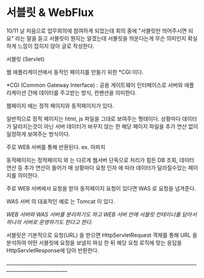 # 서블릿 & WebFlux

10/11 날 처음으로 업무회의에 참여하게 되었는데 회의 중에 "서블릿만 띄어주시면 되요"  라는 말을 듣고 서블릿이 뭔지는 알겠는데 서블릿을 띄운다는게 무슨 의미인지 확실하게 느낌이 잡히지 않아 글로 작성한다.



서블릿 (Servlet)

웹 애플리케이션에서 동적인 페이지를 만들기 위한 \*CGI 이다.



\*CGI (Common Gateway Interface) : 공용 게이트웨이 인터페이스로 서버와 애플리케이션 간에 데이터를 주고받는 방식, 컨벤션을 의미한다.



웹페이지 에는 정적 페이지와 동적페이지가 있다.&#x20;

일반적으로 정적 페이지는  html, js 파일을 그대로 보여주는 형태이다. 상황마다 데이터가 달라지는것이 아닌 서버 데이터가 바꾸지 않는 한 해당 페이지 파일을 추가 연산 없이 일정하게 보여주는 방식이다.

주로 WEB 서버를 통해 반환된다.  ex. 아파치

동적페이지는 정적페이지 와 는 다르게 웹서버 단독으로 처리가 힘든 DB 조회, 데이터 연산 등 추가 연산이 들어가 매 상황마다  요청 인자 에 따라 데이터가 달라질수있는 페이지를 의미한다.

주로 WEB 서버에서 요청을 받아 동적페이지 요청이 있다면 WAS 로 요청을 넘겨준다.

WAS 서버 의 대표적인 예로 는 Tomcat 이 있다.

_WEB 서버와 WAS 서버를 분리하기도 하고 WEB 서버 안에 서블릿 컨테이너를 담아서 하나의 서버로 운영하기도 한다고 한다._



서블릿은 기본적으로 요청(URL) 을 받으면 HttpServletRequest 객체를 통해 URL 을 분석하여 어떤 서블릿에 요청을 보낼지 파싱 한 뒤 해당 요청 로직에 맞는 응답을 HttpServletResponse에 담아 반환한다.

\_\_\_\_\_\_\_\_\_\_\_\_\_\_\_\_\_\_\_\_\_\_\_\_\_\_\_\_\_\_\_\_\_\_\_\_\_\_\_\_\_\_\_\_\_\_\_\_\_\_\_\_\_\_\_\_\_\_\_\_\_\_\_\_\_\_\_\_\_\_\_\_\_\_\_\_\_\_\_\_\_\_\_\_\_\_\_\_\_\_\_\_\_\_\_\_\_\_\_\_\_\_\_



